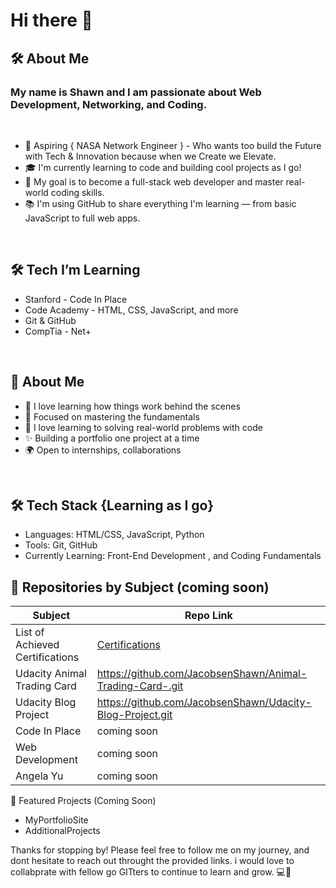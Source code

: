# Hi there 👋

 ## 🛠️ About Me
 
###   My name is Shawn and I am passionate about Web Development, Networking, and Coding. 
<br>

- 🚀 Aspiring { NASA Network Engineer } - Who wants too build the Future with Tech & Innovation because when we Create we Elevate.   
- 🎓 I'm currently learning to code and building cool projects as I go!  
- 🚀 My goal is to become a full-stack web developer and master real-world coding skills.  
- 📚 I'm using GitHub to share everything I'm learning — from basic JavaScript to full web apps.
<br>

## 🛠️ Tech I’m Learning

- Stanford - Code In Place 
- Code Academy - HTML, CSS, JavaScript, and more
- Git & GitHub
- CompTia - Net+
<br>

## 🌱 About Me

- 🧩 I love learning how things work behind the scenes
- 🎯 Focused on mastering the fundamentals
- 🧠 I love learning to solving real-world problems with code  
- ✨ Building a portfolio one project at a time
- 🌍 Open to internships, collaborations
<br>

 ## 🛠️ Tech Stack {Learning as I go}
- Languages: HTML/CSS, JavaScript, Python
- Tools: Git, GitHub
- Currently Learning: Front-End Development , and Coding Fundamentals 
  <!--
  This is how you add the courses
  --> 
## 📁 Repositories by Subject (coming soon)

| Subject                             | Repo Link  |
|-------------------------------------|-------------------------------------------------------------------|
|  List of Achieved  Certifications   |[Certifications](https://github.com/JacobsenShawn/Certifications-)
|  Udacity Animal Trading Card        | https://github.com/JacobsenShawn/Animal-Trading-Card-.git
|  Udacity Blog Project               | https://github.com/JacobsenShawn/Udacity-Blog-Project.git
|  Code In Place      | coming soon   |  
|  Web Development    | coming soon   |     
|  Angela Yu   | coming soon   |  
<!--

|  Code In Place      | [Algo-Practice](https://github.com/YourUsername/Algo-Practice) |     <---  the repo i create url goes here 
|  Web Development    | [WebDev-Course](https://github.com/YourUsername/WebDev-Course) |     <---  the repo i create url goes here 
-->
🚀 Featured Projects (Coming Soon)
- MyPortfolioSite
- AdditionalProjects

Thanks for stopping by! 
Please feel free to follow me on my journey, and dont hesitate to reach out throught the provided links.
i would love to collabprate with fellow go GITters to continue to learn and grow. 💻🧠

